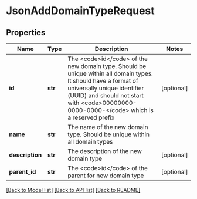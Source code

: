 # JsonAddDomainTypeRequest

## Properties
Name | Type | Description | Notes
------------ | ------------- | ------------- | -------------
**id** | **str** | The &lt;code&gt;id&lt;/code&gt; of the new domain type. Should be unique within all domain types. It should have a format of universally unique identifier (UUID) and should not start with &lt;code&gt;00000000-0000-0000-&lt;/code&gt; which is a reserved prefix | [optional] 
**name** | **str** | The name of the new domain type. Should be unique within all domain types | 
**description** | **str** | The description of the new domain type | [optional] 
**parent_id** | **str** | The &lt;code&gt;id&lt;/code&gt; of the parent for new domain type | [optional] 

[[Back to Model list]](../README.md#documentation-for-models) [[Back to API list]](../README.md#documentation-for-api-endpoints) [[Back to README]](../README.md)


